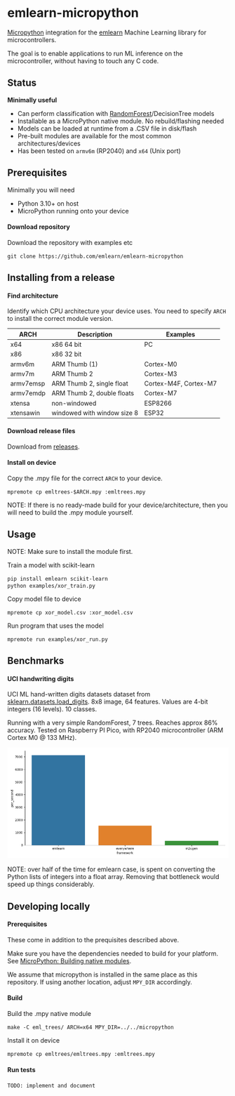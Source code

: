 
# emlearn-micropython

[Micropython](https://micropython.org) integration for the [emlearn](https://emlearn.org) Machine Learning library for microcontrollers.

The goal is to enable applications to run ML inference on the microcontroller,
without having to touch any C code.

## Status
**Minimally useful**

- Can perform classification with [RandomForest](https://en.wikipedia.org/wiki/Random_forest)/DecisionTree models
- Installable as a MicroPython native module. No rebuild/flashing needed
- Models can be loaded at runtime from a .CSV file in disk/flash
- Pre-built modules are available for the most common architectures/devices
- Has been tested on `armv6m` (RP2040) and `x64` (Unix port)


## Prerequisites

Minimally you will need

- Python 3.10+ on host
- MicroPython running onto your device

#### Download repository

Download the repository with examples etc
```
git clone https://github.com/emlearn/emlearn-micropython
```

## Installing from a release

#### Find architecture

Identify which CPU architecture your device uses.
You need to specify `ARCH` to install the correct module version.

| ARCH          | Description                       | Examples              |
|---------------|-----------------------------------|---------------------- |
| x64           | x86 64 bit                        | PC                    |
| x86           | x86 32 bit                        |                       |
| armv6m        | ARM Thumb (1)                     | Cortex-M0             |
| armv7m        | ARM Thumb 2                       | Cortex-M3             |
| armv7emsp     | ARM Thumb 2, single float         | Cortex-M4F, Cortex-M7 |
| armv7emdp     | ARM Thumb 2, double floats        | Cortex-M7             |
| xtensa        | non-windowed                      | ESP8266               |
| xtensawin     | windowed with window size 8       | ESP32                 |

#### Download release files

Download from [releases](https://github.com/emlearn/emlearn-micropython/releases).

#### Install on device

Copy the .mpy file for the correct `ARCH` to your device.
```
mpremote cp emltrees-$ARCH.mpy :emltrees.mpy
```

NOTE: If there is no ready-made build for your device/architecture,
then you will need to build the .mpy module yourself.

## Usage

NOTE: Make sure to install the module first.

Train a model with scikit-learn
```
pip install emlearn scikit-learn
python examples/xor_train.py
```

Copy model file to device

```
mpremote cp xor_model.csv :xor_model.csv
```

Run program that uses the model

```
mpremote run examples/xor_run.py
```

## Benchmarks

#### UCI handwriting digits

UCI ML hand-written digits datasets dataset from
[sklearn.datasets.load_digits](https://scikit-learn.org/stable/modules/generated/sklearn.datasets.load_digits.html).
8x8 image, 64 features. Values are 4-bit integers (16 levels). 10 classes.

Running with a very simple RandomForest, 7 trees.
Reaches approx 86% accuracy.
Tested on Raspberry PI Pico, with RP2040 microcontroller (ARM Cortex M0 @ 133 MHz).

![Inferences per second](./benchmarks/digits_bench.png)

NOTE: over half of the time for emlearn case,
is spent on converting the Python lists of integers into a float array.
Removing that bottleneck would speed up things considerably.


## Developing locally

#### Prerequisites
These come in addition to the prequisites described above.

Make sure you have the dependencies needed to build for your platform.
See [MicroPython: Building native modules](https://docs.micropython.org/en/latest/develop/natmod.html).

We assume that micropython is installed in the same place as this repository.
If using another location, adjust `MPY_DIR` accordingly.


#### Build

Build the .mpy native module
```
make -C eml_trees/ ARCH=x64 MPY_DIR=../../micropython
```

Install it on device
```
mpremote cp emltrees/emltrees.mpy :emltrees.mpy
```

#### Run tests

`TODO: implement and document`


